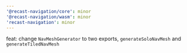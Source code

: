 ```yaml
---
'@recast-navigation/core': minor
'@recast-navigation/wasm': minor
'recast-navigation': minor
---
```


feat: change `NavMeshGenerator` to two exports, `generateSoloNavMesh` and `generateTiledNavMesh`
